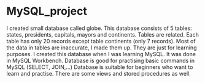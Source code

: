 # MySQL_project
I created small database called globe. This database consists of 5 tables: states, presidents, capitals, mayors and continents. Tables are related. Each table has only 20 records except table continents (only 7 records). Most of the data in tables are inaccurate, I made them up. They are just for learning purposes. I created this database when I was learning MySQL. It was done in MySQL Workbench. Database is good for practising basic commands in MySQL (SELECT, JOIN,...) Database is suitable for beginners who want to learn and practise. There are some views and stored procedures as well.
